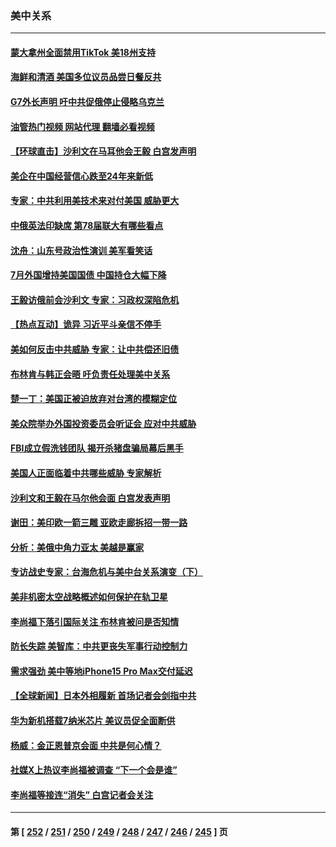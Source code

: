 ### 美中关系
---
#### [蒙大拿州全面禁用TikTok 美18州支持](../../pages/nf1412576/n14076876.md?09200045) 
#### [海鲜和清酒 美国多位议员品尝日餐反共](../../pages/nf1412576/n14076981.md?09200045) 
#### [G7外长声明 吁中共促俄停止侵略乌克兰](../../pages/nf1412576/n14076930.md?09200045) 
#### [油管热门视频 网站代理 翻墙必看视频](http://138.2.39.72:81/youtube.html?epic-marker?09200045)
#### [【环球直击】沙利文在马耳他会王毅 白宫发声明](../../pages/nf1412576/n14076106.md?09200045) 
#### [美企在中国经营信心跌至24年来新低](../../pages/nf1412576/n14076684.md?09200045) 
#### [专家：中共利用美技术来对付美国 威胁更大](../../pages/nf1412576/n14076656.md?09200045) 
#### [中俄英法印缺席 第78届联大有哪些看点](../../pages/nf1412576/n14076611.md?09200045) 
#### [沈舟：山东号政治性演训 美军看笑话](../../pages/nf1412576/n14076537.md?09200045) 
#### [7月外国增持美国国债 中国持仓大幅下降](../../pages/nf1412576/n14076524.md?09200045) 
#### [王毅访俄前会沙利文 专家：习政权深陷危机](../../pages/nf1412576/n14076307.md?09200045) 
#### [【热点互动】诡异 习近平斗亲信不停手](../../pages/nf1412576/n14076452.md?09200045) 
#### [美如何反击中共威胁 专家：让中共偿还旧债](../../pages/nf1412576/n14076512.md?09200045) 
#### [布林肯与韩正会晤 吁负责任处理美中关系](../../pages/nf1412576/n14076489.md?09200045) 
#### [楚一丁：美国正被迫放弃对台湾的模糊定位](../../pages/nf1412576/n14076441.md?09200045) 
#### [美众院举办外国投资委员会听证会 应对中共威胁](../../pages/nf1412576/n14075916.md?09200045) 
#### [FBI成立假洗钱团队 揭开杀猪盘骗局幕后黑手](../../pages/nf1412576/n14075950.md?09200045) 
#### [美国人正面临着中共哪些威胁 专家解析](../../pages/nf1412576/n14075918.md?09200045) 
#### [沙利文和王毅在马尔他会面 白宫发表声明](../../pages/nf1412576/n14075654.md?09200045) 
#### [谢田：美印欧一箭三雕 亚欧走廊拆招一带一路](../../pages/nf1412576/n14075417.md?09200045) 
#### [分析：美俄中角力亚太 美越是赢家](../../pages/nf1412576/n14075225.md?09200045) 
#### [专访战史专家：台海危机与美中台关系演变（下）](../../pages/nf1412576/n14074951.md?09200045) 
#### [美非机密太空战略概述如何保护在轨卫星](../../pages/nf1412576/n14074652.md?09200045) 
#### [李尚福下落引国际关注 布林肯被问是否知情](../../pages/nf1412576/n14074648.md?09200045) 
#### [防长失踪 美智库：中共更丧失军事行动控制力](../../pages/nf1412576/n14074649.md?09200045) 
#### [需求强劲 美中等地iPhone15 Pro Max交付延迟](../../pages/nf1412576/n14074640.md?09200045) 
#### [【全球新闻】日本外相履新 首场记者会剑指中共](../../pages/nf1412576/n14074352.md?09200045) 
#### [华为新机搭载7纳米芯片 美议员促全面断供](../../pages/nf1412576/n14074111.md?09200045) 
#### [杨威：金正恩普京会面 中共是何心情？](../../pages/nf1412576/n14074027.md?09200045) 
#### [社媒X上热议李尚福被调查 “下一个会是谁”](../../pages/nf1412576/n14074086.md?09200045) 
#### [李尚福等接连“消失” 白宫记者会关注](../../pages/nf1412576/n14073943.md?09200045) 

---
#### 第 [ [252](./252.md?09200045) / [251](./251.md?09200045) / [250](./250.md?09200045) / [249](./249.md?09200045) / [248](./248.md?09200045) / [247](./247.md?09200045) / [246](./246.md?09200045) / [245](./245.md?09200045) ] 页
